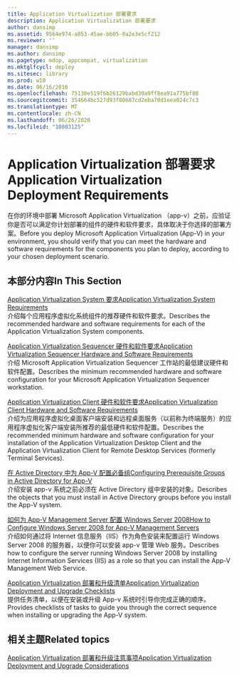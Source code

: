 ```yaml
---
title: Application Virtualization 部署要求
description: Application Virtualization 部署要求
author: dansimp
ms.assetid: 9564e974-a853-45ae-b605-0a2e3e5cf212
ms.reviewer: ''
manager: dansimp
ms.author: dansimp
ms.pagetype: mdop, appcompat, virtualization
ms.mktglfcycl: deploy
ms.sitesec: library
ms.prod: w10
ms.date: 06/16/2016
ms.openlocfilehash: 75130e519f6b26129babd30a9ff8ea91a775bf88
ms.sourcegitcommit: 354664bc527d93f80687cd2eba70d1eea024c7c3
ms.translationtype: MT
ms.contentlocale: zh-CN
ms.lasthandoff: 06/26/2020
ms.locfileid: "10803125"
---
```

# <span data-ttu-id="d4c1e-103">Application Virtualization 部署要求</span><span class="sxs-lookup"><span data-stu-id="d4c1e-103">Application Virtualization Deployment Requirements</span></span>


<span data-ttu-id="d4c1e-104">在你的环境中部署 Microsoft Application Virtualization （app-v）之前，应验证你是否可以满足你计划部署的组件的硬件和软件要求，具体取决于你选择的部署方案。</span><span class="sxs-lookup"><span data-stu-id="d4c1e-104">Before you deploy Microsoft Application Virtualization (App-V) in your environment, you should verify that you can meet the hardware and software requirements for the components you plan to deploy, according to your chosen deployment scenario.</span></span>

## <span data-ttu-id="d4c1e-105">本部分内容</span><span class="sxs-lookup"><span data-stu-id="d4c1e-105">In This Section</span></span>


<a href="" id="application-virtualization-system-requirements"></a>[<span data-ttu-id="d4c1e-106">Application Virtualization System 要求</span><span class="sxs-lookup"><span data-stu-id="d4c1e-106">Application Virtualization System Requirements</span></span>](application-virtualization-system-requirements.md)  
<span data-ttu-id="d4c1e-107">介绍每个应用程序虚拟化系统组件的推荐硬件和软件要求。</span><span class="sxs-lookup"><span data-stu-id="d4c1e-107">Describes the recommended hardware and software requirements for each of the Application Virtualization System components.</span></span>

<a href="" id="application-virtualization-sequencer-hardware-and-software-requirements"></a>[<span data-ttu-id="d4c1e-108">Application Virtualization Sequencer 硬件和软件要求</span><span class="sxs-lookup"><span data-stu-id="d4c1e-108">Application Virtualization Sequencer Hardware and Software Requirements</span></span>](application-virtualization-sequencer-hardware-and-software-requirements.md)  
<span data-ttu-id="d4c1e-109">介绍 Microsoft Application Virtualization Sequencer 工作站的最低建议硬件和软件配置。</span><span class="sxs-lookup"><span data-stu-id="d4c1e-109">Describes the minimum recommended hardware and software configuration for your Microsoft Application Virtualization Sequencer workstation.</span></span>

<a href="" id="application-virtualization-client-hardware-and-software-requirements"></a>[<span data-ttu-id="d4c1e-110">Application Virtualization Client 硬件和软件要求</span><span class="sxs-lookup"><span data-stu-id="d4c1e-110">Application Virtualization Client Hardware and Software Requirements</span></span>](application-virtualization-client-hardware-and-software-requirements.md)  
<span data-ttu-id="d4c1e-111">介绍为应用程序虚拟化桌面客户端安装和远程桌面服务（以前称为终端服务）的应用程序虚拟化客户端安装所推荐的最低硬件和软件配置。</span><span class="sxs-lookup"><span data-stu-id="d4c1e-111">Describes the recommended minimum hardware and software configuration for your installation of the Application Virtualization Desktop Client and the Application Virtualization Client for Remote Desktop Services (formerly Terminal Services).</span></span>

<a href="" id="configuring-prerequisite-groups-in-active-directory-for-app-v"></a>[<span data-ttu-id="d4c1e-112">在 Active Directory 中为 App-V 配置必备组</span><span class="sxs-lookup"><span data-stu-id="d4c1e-112">Configuring Prerequisite Groups in Active Directory for App-V</span></span>](configuring-prerequisite-groups-in-active-directory-for-app-v.md)  
<span data-ttu-id="d4c1e-113">介绍安装 app-v 系统之前必须在 Active Directory 组中安装的对象。</span><span class="sxs-lookup"><span data-stu-id="d4c1e-113">Describes the objects that you must install in Active Directory groups before you install the App-V system.</span></span>

<a href="" id="how-to-configure-windows-server-2008-for-app-v-management-servers"></a>[<span data-ttu-id="d4c1e-114">如何为 App-V Management Server 配置 Windows Server 2008</span><span class="sxs-lookup"><span data-stu-id="d4c1e-114">How to Configure Windows Server 2008 for App-V Management Servers</span></span>](how-to-configure-windows-server-2008-for-app-v-management-servers.md)  
<span data-ttu-id="d4c1e-115">介绍如何通过将 Internet 信息服务（IIS）作为角色安装来配置运行 Windows Server 2008 的服务器，以便你可以安装 app-v 管理 Web 服务。</span><span class="sxs-lookup"><span data-stu-id="d4c1e-115">Describes how to configure the server running Windows Server 2008 by installing Internet Information Services (IIS) as a role so that you can install the App-V Management Web Service.</span></span>

<a href="" id="application-virtualization-deployment-and-upgrade-checklists"></a>[<span data-ttu-id="d4c1e-116">Application Virtualization 部署和升级清单</span><span class="sxs-lookup"><span data-stu-id="d4c1e-116">Application Virtualization Deployment and Upgrade Checklists</span></span>](application-virtualization-deployment-and-upgrade-checklists.md)  
<span data-ttu-id="d4c1e-117">提供任务清单，以便在安装或升级 App-v 系统时引导你完成正确的顺序。</span><span class="sxs-lookup"><span data-stu-id="d4c1e-117">Provides checklists of tasks to guide you through the correct sequence when installing or upgrading the App-V system.</span></span>

## <span data-ttu-id="d4c1e-118">相关主题</span><span class="sxs-lookup"><span data-stu-id="d4c1e-118">Related topics</span></span>


[<span data-ttu-id="d4c1e-119">Application Virtualization 部署和升级注意事项</span><span class="sxs-lookup"><span data-stu-id="d4c1e-119">Application Virtualization Deployment and Upgrade Considerations</span></span>](application-virtualization-deployment-and-upgrade-considerations.md)

 

 





